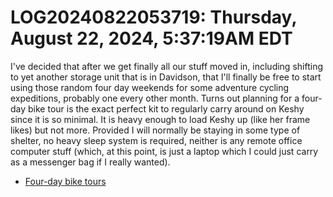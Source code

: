 # LOG20240822053719: Thursday, August 22, 2024, 5:37:19AM EDT

I've decided that after we get finally all our stuff moved in, including shifting to yet another storage unit that is in Davidson, that I'll finally be free to start using those random four day weekends for some adventure cycling expeditions, probably one every other month. Turns out planning for a four-day bike tour is the exact perfect kit to regularly carry around on Keshy since it is so minimal. It is heavy enough to load Keshy up (like her frame likes) but not more. Provided I will normally be staying in some type of shelter, no heavy sleep system is required, neither is any remote office computer stuff (which, at this point, is just a laptop which I could just carry as a messenger bag if I really wanted).


* [Four-day bike tours](../2657)
